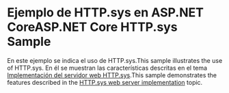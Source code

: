 # <a name="aspnet-core-httpsys-sample"></a><span data-ttu-id="86eca-101">Ejemplo de HTTP.sys en ASP.NET Core</span><span class="sxs-lookup"><span data-stu-id="86eca-101">ASP.NET Core HTTP.sys Sample</span></span>

<span data-ttu-id="86eca-102">En este ejemplo se indica el uso de HTTP.sys.</span><span class="sxs-lookup"><span data-stu-id="86eca-102">This sample illustrates the use of HTTP.sys.</span></span> <span data-ttu-id="86eca-103">En él se muestran las características descritas en el tema [Implementación del servidor web HTTP.sys](https://docs.microsoft.com/aspnet/core/fundamentals/servers/httpsys).</span><span class="sxs-lookup"><span data-stu-id="86eca-103">This sample demonstrates the features described in the [HTTP.sys web server implementation](https://docs.microsoft.com/aspnet/core/fundamentals/servers/httpsys) topic.</span></span>
